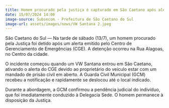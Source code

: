 ```yaml
---
title: Homem procurado pela justiça é capturado em São Caetano após alerta do CGE
date: 15/07/2024 14:00
image-source: Subsecom - Prefeitura de São Caetano do Sul
image-url: assets/images/news/VW Santana 2.jpeg
---
```


São Caetano do Sul — Na tarde de sábado (13/7), um homem procurado pela Justiça foi detido após um alerta emitido pelo Centro de Gerenciamento de Emergências (CGE). A detenção ocorreu na Rua Alagoas, no Centro da cidade.

O incidente começou quando um VW Santana entrou em São Caetano, ativando o alerta do CGE devido ao proprietário do veículo estar com um mandado de prisão civil em aberto. A Guarda Civil Municipal (GCM) recebeu a notificação e rapidamente se deslocou até o local indicado.

Durante a abordagem, a GCM confirmou a pendência judicial do indivíduo, que foi imediatamente conduzido à Delegacia Sede. O homem permanece à disposição da Justiça.